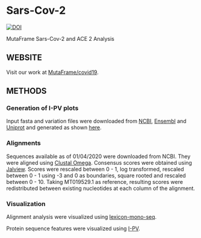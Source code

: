 # Sars-Cov-2
[![DOI](https://zenodo.org/badge/255166880.svg)](https://zenodo.org/badge/latestdoi/255166880)

MutaFrame Sars-Cov-2 and ACE 2 Analysis

## WEBSITE

Visit our work at [MutaFrame/covid19](https://deogen2.mutaframe.com/tools/covid19).

## METHODS

### Generation of I-PV plots

Input fasta and variation files were downloaded from [NCBI](https://www.ncbi.nlm.nih.gov/nuccore/), [Ensembl](https://www.ensembl.org/index.html) and [Uniprot](https://www.uniprot.org/) and generated as shown [here](https://www.youtube.com/watch?v=v7bLO1nIrIk).

### Alignments

Sequences available as of 01/04/2020 were downloaded from NCBI. They were aligned using [Clustal Omega](http://www.clustal.org/omega/). Consensus scores were obtained using [Jalview](https://www.jalview.org/). Scores were rescaled between 0 - 1, log transformed, rescaled between 0 - 1 using -3 and 0 as boundaries, square rooted and rescaled between 0 - 10. Taking MT019529.1 as reference, resulting scores were redistributed between existing nucleotides at each column of the alignment.

### Visualization

Alignment analysis were visualized using [lexicon-mono-seq](https://github.com/IbrahimTanyalcin/lexicon-mono-seq).

Protein sequence features were visualized using [I-PV](https://github.com/IbrahimTanyalcin/I-PV).
